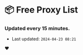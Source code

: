 # :package: Free Proxy List
### Updated every 15 minutes.

- Last updated: `2024-04-23 08:21`

:heart:
